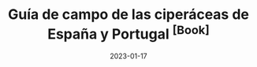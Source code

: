 ---
title: "Guía de campo de las ciperáceas de España y Portugal <sup>[Book]</sup>"
collection: publications
permalink: /publication/Luceño et al 2019 Plantas UPO
date: 2023-01-17
#paperurl: '/files/pdf/research/Luceño et al 2023 Ciperaceas.pdf'
#link: 'https://doi.org/...'
#code: 'https://doi.org/...'
#github: 'https://github.com/jimarcor/...'
#figshare: 'https://figshare.com/...'
citation: 'Luceño M, Sánchez-Villegas R, Quirós de la Peña B, Sánchez-Villegas M, Martín-Bravo S, Maguilla E, Escudero M, Benítez-Benítez C, Villaverde T, Jiménez-Mejías P, <b>Márquez-Corro JI</b>, Sanz-Arnal M, Míguez M. 2023. &quot;Guía de campo de las ciperáceas de España y Portugal&quot; <i>Jolube Consultoría Ambiental</i> pp. 598, Jaca. ISBN 978-84-126656-0-4'
---